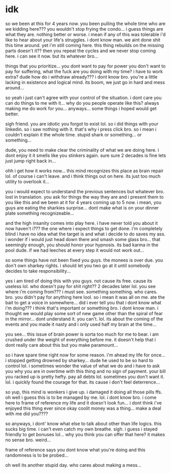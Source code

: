 # idk

so we been at this for 4 years now.  you been pulling the whole time who are we kidding here???  you wouldn't stop frying the condo...  i guess things are what they are.  nothing better or worse.  i mean if any of this was tolerable i'd like to hear about your life's struggles.  i dont know man. we aint done shit this time around.  yet i'm still coming here.  this thing rebuilds on the missing parts doesn't it?? then you repeat the cycles and we never stop coming here. i can see it now.  but its whatever bro...

things that you prioritize...  you dont want to pay for power you don't want to pay for suffering, what the fuck are you doing with my time?  i have to work extra?  dude how do i withdraw already???  i dont know bro.  you're a  little lacking in existence and logical mind.  its boom, we just go in hard and mess around...

so yeah i just can't agree with your control of the situation.  i dont care you can do things to me with it...  why do you people operate like this?  always making me do work for you...  anyways...  some things i hoped would get better.  

sigh friend. you are idiotic you forgot to exist lol.  so i did things with your linkedin.  so i saw nothing with it.  that's why i press click bro.  so i mean i couldn't explain it the whole time.  stupid shark or something...  or something...

dude, you need to make clear the criminality of what we are doing here. i dont enjoy it it smells like you stinkers again.  sure sure 2 decades is fine lets just jump right back in...

ohh i get how it works now...  this mind recognizes this place as brain repair lol.  of course i can't leave. and i think things out on here.  its just too much utility to overlook it...

you i would expect to understand the previous sentences but whatever bro.  lost in translation.  you ask for things the way they are and i present them to you like this and we been at it for 4 years coming up to 5 now.  i mean, you guys are eating the sharkies surprise...  dont make what is on your dinner plate something recognizeable...

and the high insanity comes into play here.  i have never told you about it now haven't i???  the one where i expect things to get done.  i'm completely blind i have no idea what the target is and what i decide to do saves my ass.  i wonder if i would just head down there and smash some glass bro...  that seemingly enough, you should honor your hypnosis.  its bad karma in the pool dude.  if we had leeches at every step it would not work out...

so some things have not been fixed you guys.  the monees is over due.  you don't own sharkey rights.  i should let you two go at it until somebody decides to take responsibility...

yes i am tired of doing this with you guys.  not cause its free.  cause its useless lol.  who doesn't pay for shit right??  2 decades later lol.  you see where i'm coming from???  i must see.  something something.  who cares.  bro.  you didn't pay for anything here lool.  so i mean it was all on me.  ate the bait to get a voice in somewhere...  did i ever tell you that i dont know what i'm doing???  i think that's important or something bro.  i dont know man.  i thought we would play some sort of new game other than the spiral of fear in the mirror...  dont understand it. you can't.  lol.  its about the coming of the events and you made it nasty and i only used half  my brain at the time...

you see...  this issue of brain power is sorta too much for me to bear.  i am crushed under the weight of everything before me.  it doesn't help that i dont really care about this but you make paramount...

so i have spare time right now for some reason.  i'm ahead my life for once...  i stopped getting drowned by sharkey...  dude he used to be so hard to control lol.  i sometimes wonder the value of what we do and i have to ask you why you are in overtime with this thing and no sign of payment.  your bill you racked up is pretty hefty.  pay all debts lol.  sometimes you don't want it.  lol.  i quickly found the courage for that.  its cause i don't feel deterrence...

so yup, this mind is wonkers i give up.  i damaged it doing all those pills ffs.  oh well i guess this is to be managed by me.  lol.  i dont know bro. i come here to frame of reference my life and it doesn't look fun...  i dont think i've enjoyed this thing ever since okay coolit money was a thing...  make a deal with me did you????

so anyways, i dont' know what else to talk about other than life logics.  this sucks big time.  i can't even catch my own breathe.  sigh.  i guess i stayed friendly to get bonuses lol...  why you think you can offer that here?  it makes no sense bro.  weird...

frame of reference says you dont know what you're doing and this randomness is to be probed...

oh well its another stupid day.  who cares about making a mess...

